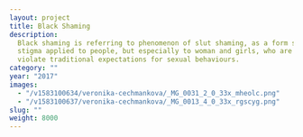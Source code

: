 ```yaml
---
layout: project
title: Black Shaming
description:
  Black shaming is referring to phenomenon of slut shaming, as a form social
  stigma applied to people, but especially to woman and girls, who are perceived to
  violate traditional expectations for sexual behaviours.
category: ""
year: "2017"
images:
  - "/v1583100634/veronika-cechmankova/_MG_0031_2_0_33x_mheolc.png"
  - "/v1583100637/veronika-cechmankova/_MG_0013_4_0_33x_rgscyg.png"
slug: ""
weight: 8000
---
```

